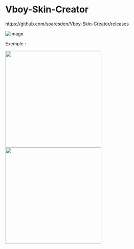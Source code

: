 # Vboy-Skin-Creator

https://github.com/soaresden/Vboy-Skin-Creator/releases

![image](https://user-images.githubusercontent.com/54243866/119864767-42c28a80-bf1b-11eb-9322-7d80dd4330a0.png)

Exemple :

<img src="https://user-images.githubusercontent.com/54243866/119843446-dc803c80-bf07-11eb-8e65-16d031bb59d8.png" width="300" > <img src="https://user-images.githubusercontent.com/54243866/119843462-df7b2d00-bf07-11eb-9244-b8a30aecd7f3.png" width="300" >

